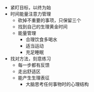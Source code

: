 - 紧盯目标，以终为始
- 时间能量注意力管理
	- 砍掉不重要的事项，只保留三个
	- 找到自己的生理黄金时间
	- 能量管理
		- 合理饮食多喝水
		- 适当运动
		- 充足睡眠
- 找对方法，刻意练习
	- 每一步都有反馈
	- 走出舒适区
	- 能产生生理表征
		- 大脑思考任何事物时的心理结构